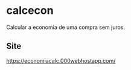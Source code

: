 # calcecon
Calcular a economia de uma compra sem juros.

## Site
https://economiacalc.000webhostapp.com/
